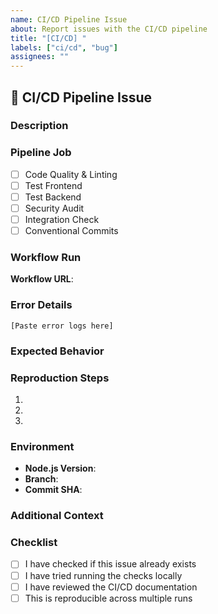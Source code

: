 ```yaml
---
name: CI/CD Pipeline Issue
about: Report issues with the CI/CD pipeline
title: "[CI/CD] "
labels: ["ci/cd", "bug"]
assignees: ""
---
```


## 🚨 CI/CD Pipeline Issue

### **Description**

<!-- Brief description of the pipeline issue -->

### **Pipeline Job**

<!-- Which specific job is failing? -->

- [ ] Code Quality & Linting
- [ ] Test Frontend
- [ ] Test Backend
- [ ] Security Audit
- [ ] Integration Check
- [ ] Conventional Commits

### **Workflow Run**

<!-- Link to the failing workflow run -->

**Workflow URL**:

### **Error Details**

<!-- Paste the relevant error logs -->

```
[Paste error logs here]
```

### **Expected Behavior**

<!-- What should happen instead? -->

### **Reproduction Steps**

<!-- How can this be reproduced? -->

1.
2.
3.

### **Environment**

- **Node.js Version**:
- **Branch**:
- **Commit SHA**:

### **Additional Context**

<!-- Any other relevant information -->

### **Checklist**

- [ ] I have checked if this issue already exists
- [ ] I have tried running the checks locally
- [ ] I have reviewed the CI/CD documentation
- [ ] This is reproducible across multiple runs

